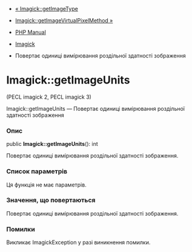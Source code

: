 - [« Imagick::getImageType](imagick.getimagetype.md)
- [Imagick::getImageVirtualPixelMethod
»](imagick.getimagevirtualpixelmethod.md)

- [PHP Manual](index.md)
- [Imagick](class.imagick.md)
- Повертає одиниці вимірювання роздільної здатності зображення

# Imagick::getImageUnits

(PECL imagick 2, PECL imagick 3)

Imagick::getImageUnits — Повертає одиниці вимірювання роздільної здатності
зображення

### Опис

public **Imagick::getImageUnits**(): int

Повертає одиниці вимірювання роздільної здатності зображення.

### Список параметрів

Ця функція не має параметрів.

### Значення, що повертаються

Повертає одиниці вимірювання роздільної здатності зображення.

### Помилки

Викликає ImagickException у разі виникнення помилки.
